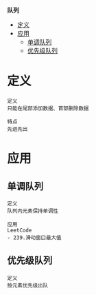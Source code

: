 **队列**
- [定义](#定义)
- [应用](#应用)
  - [单调队列](#单调队列)
  - [优先级队列](#优先级队列)
  
# 定义 #
```
定义
只能在尾部添加数据、首部删除数据

特点
先进先出
```


# 应用 #
## 单调队列 ##
```
定义
队列内元素保持单调性

应用
LeetCode  
- 239.滑动窗口最大值
```

## 优先级队列 ##
```
定义  
按元素优先级出队
```
